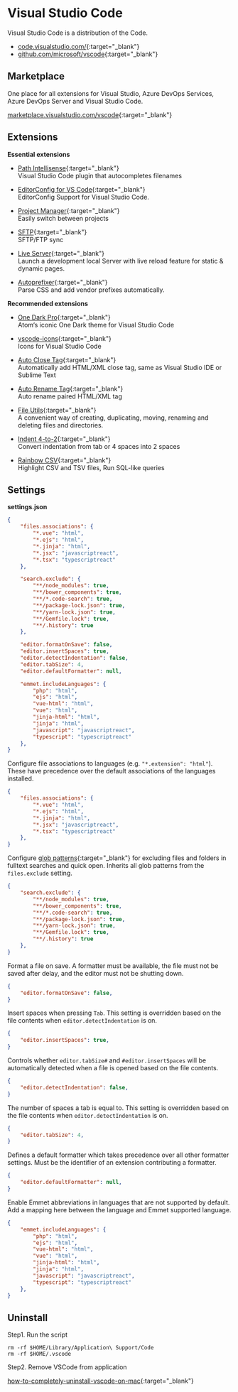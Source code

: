 # Visual Studio Code

Visual Studio Code is a distribution of the Code.

- [code.visualstudio.com/](https://code.visualstudio.com/){:target="_blank"}
- [github.com/microsoft/vscode](https://github.com/microsoft/vscode){:target="_blank"}

## Marketplace

One place for all extensions for Visual Studio, Azure DevOps Services, Azure DevOps Server and Visual Studio Code.

[marketplace.visualstudio.com/vscode](https://marketplace.visualstudio.com/vscode){:target="_blank"}

## Extensions

**Essential extensions**

- [Path Intellisense](https://marketplace.visualstudio.com/items?itemName=christian-kohler.path-intellisense){:target="_blank"}  
  Visual Studio Code plugin that autocompletes filenames  

- [EditorConfig for VS Code](https://marketplace.visualstudio.com/items?itemName=EditorConfig.EditorConfig){:target="_blank"}  
  EditorConfig Support for Visual Studio Code.  

- [Project Manager](https://marketplace.visualstudio.com/items?itemName=alefragnani.project-manager){:target="_blank"}  
  Easily switch between projects  

- [SFTP](https://marketplace.visualstudio.com/items?itemName=liximomo.sftp){:target="_blank"}  
  SFTP/FTP sync  

- [Live Server](https://marketplace.visualstudio.com/items?itemName=ritwickdey.LiveServer){:target="_blank"}  
  Launch a development local Server with live reload feature for static & dynamic pages.  

- [Autoprefixer](https://marketplace.visualstudio.com/items?itemName=mrmlnc.vscode-autoprefixer){:target="_blank"}  
  Parse CSS and add vendor prefixes automatically.  

**Recommended extensions**

- [One Dark Pro](https://marketplace.visualstudio.com/items?itemName=zhuangtongfa.Material-theme){:target="_blank"}  
  Atom‘s iconic One Dark theme for Visual Studio Code  

- [vscode-icons](https://marketplace.visualstudio.com/items?itemName=vscode-icons-team.vscode-icons){:target="_blank"}  
  Icons for Visual Studio Code  

- [Auto Close Tag](https://marketplace.visualstudio.com/items?itemName=formulahendry.auto-close-tag){:target="_blank"}  
  Automatically add HTML/XML close tag, same as Visual Studio IDE or Sublime Text  

- [Auto Rename Tag](https://marketplace.visualstudio.com/items?itemName=formulahendry.auto-rename-tag){:target="_blank"}  
  Auto rename paired HTML/XML tag  

- [File Utils](https://marketplace.visualstudio.com/items?itemName=sleistner.vscode-fileutils){:target="_blank"}  
  A convenient way of creating, duplicating, moving, renaming and deleting files and directories.  

- [Indent 4-to-2](https://marketplace.visualstudio.com/items?itemName=Compulim.indent4to2){:target="_blank"}  
  Convert indentation from tab or 4 spaces into 2 spaces  

- [Rainbow CSV](https://marketplace.visualstudio.com/items?itemName=mechatroner.rainbow-csv){:target="_blank"}  
  Highlight CSV and TSV files, Run SQL-like queries  

## Settings

**settings.json**

```json
{
    "files.associations": {
        "*.vue": "html",
        "*.ejs": "html",
        "*.jinja": "html",
        "*.jsx": "javascriptreact",
        "*.tsx": "typescriptreact"
    },

    "search.exclude": {
        "**/node_modules": true,
        "**/bower_components": true,
        "**/*.code-search": true,
        "**/package-lock.json": true,
        "**/yarn-lock.json": true,
        "**/Gemfile.lock": true,
        "**/.history": true
    },

    "editor.formatOnSave": false,
    "editor.insertSpaces": true,
    "editor.detectIndentation": false,
    "editor.tabSize": 4,
    "editor.defaultFormatter": null,

    "emmet.includeLanguages": {
        "php": "html",
        "ejs": "html",
        "vue-html": "html",
        "vue": "html",
        "jinja-html": "html",
        "jinja": "html",
        "javascript": "javascriptreact",
        "typescript": "typescriptreact"
    },
}
```

Configure file associations to languages (e.g. `"*.extension": "html"`). These have precedence over the default associations of the languages installed.

```json
{
    "files.associations": {
        "*.vue": "html",
        "*.ejs": "html",
        "*.jinja": "html",
        "*.jsx": "javascriptreact",
        "*.tsx": "typescriptreact"
    },
}
```

Configure [glob patterns](https://code.visualstudio.com/docs/editor/codebasics#_advanced-search-options){:target="_blank"} for excluding files and folders in fulltext searches and quick open. Inherits all glob patterns from the `files.exclude` setting.

```json
{
    "search.exclude": {
        "**/node_modules": true,
        "**/bower_components": true,
        "**/*.code-search": true,
        "**/package-lock.json": true,
        "**/yarn-lock.json": true,
        "**/Gemfile.lock": true,
        "**/.history": true
    },
}
```

Format a file on save. A formatter must be available, the file must not be saved after delay, and the editor must not be shutting down.

```json
{
    "editor.formatOnSave": false,
}
```

Insert spaces when pressing `Tab`. This setting is overridden based on the file contents when `editor.detectIndentation` is on.

```json
{
    "editor.insertSpaces": true,
}
```

Controls whether `editor.tabSize#` and `#editor.insertSpaces` will be automatically detected when a file is opened based on the file contents.

```json
{
    "editor.detectIndentation": false,
}
```

The number of spaces a tab is equal to. This setting is overridden based on the file contents when `editor.detectIndentation` is on.

```json
{
    "editor.tabSize": 4,
}
```

Defines a default formatter which takes precedence over all other formatter settings. Must be the identifier of an extension contributing a formatter.

```json
{
    "editor.defaultFormatter": null,
}
```

Enable Emmet abbreviations in languages that are not supported by default. Add a mapping here between the language and Emmet supported language.

```json
{
    "emmet.includeLanguages": {
        "php": "html",
        "ejs": "html",
        "vue-html": "html",
        "vue": "html",
        "jinja-html": "html",
        "jinja": "html",
        "javascript": "javascriptreact",
        "typescript": "typescriptreact"
    },
}
```

## Uninstall

Step1. Run the script

```shell
rm -rf $HOME/Library/Application\ Support/Code
rm -rf $HOME/.vscode
```

Step2. Remove VSCode from application

[how-to-completely-uninstall-vscode-on-mac](https://stackoverflow.com/questions/42603103/how-to-completely-uninstall-vscode-on-mac){:target="_blank"}
